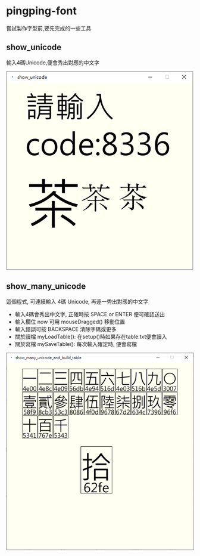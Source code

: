 # pingping-font
嘗試製作字型前,要先完成的一些工具

## show_unicode
輸入4碼Unicode,便會秀出對應的中文字

![show_unicode.png](show_unicode.png)

## show_many_unicode
這個程式, 可連續輸入 4碼 Unicode, 再逐一秀出對應的中文字
- 輸入4碼會秀出中文字, 正確時按 SPACE or ENTER 便可確認送出
- 輸入欄位 now 可用 mouseDragged() 移動位置
- 輸入錯誤可按 BACKSPACE 清除字碼或更多
- 關於讀檔 myLoadTable(): 在setup()時如果存在table.txt便會讀入
- 關於寫檔 mySaveTable(): 每次輸入確定時, 便會寫檔

![show_many_unicode_and_build_table.png](show_many_unicode_and_build_table.png)
